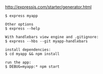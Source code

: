 http://expressjs.com/starter/generator.html

```
$ express myapp

Other options
$ express --help

With handlebars view engine and .gitignore:
$ express --hbs --git myapp-handlebars
```

```
install dependencies:
$ cd myapp && npm install

run the app:
$ DEBUG=myapp:* npm start
```